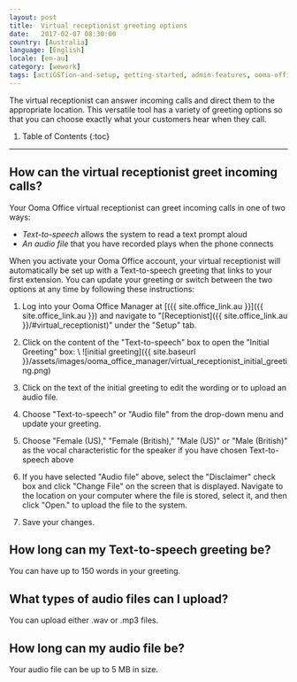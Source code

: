 ```yaml
---
layout: post
title:  Virtual receptionist greeting options
date:   2017-02-07 08:30:00
country: [Australia]
language: [English]
locale: [en-au]
category: [wework]
tags: [actiGSTion-and-setup, getting-started, admin-features, ooma-office-manager, wework]
---
```


The virtual receptionist can answer incoming calls and direct them to the appropriate location. This versatile tool has a variety of greeting options so that you can choose exactly what your customers hear when they call.

1. Table of Contents
{:toc}
* * *

## How can the virtual receptionist greet incoming calls?

Your Ooma Office virtual receptionist can greet incoming calls in one of two ways:

* *Text-to-speech* allows the system to read a text prompt aloud
* *An audio file* that you have recorded plays when the phone connects

When you activate your Ooma Office account, your virtual receptionist will automatically be set up with a Text-to-speech greeting that links to your first extension. You can update your greeting or switch between the two options at any time by following these instructions:

1. Log into your Ooma Office Manager at [({{ site.office_link.au }}]({{ site.office_link.au }}) and navigate to "[Receptionist]({{ site.office_link.au }}/#virtual_receptionist)" under the "Setup" tab.
2. Click on the content of the "Text-to-speech" box to open the "Initial Greeting" box: \\
   ![initial greeting]({{ site.baseurl }}/assets/images/ooma_office_manager/virtual_receptionist_initial_greeting.png)

3. Click on the text of the initial greeting to edit the wording or to upload an audio file.
4. Choose "Text-to-speech" or "Audio file" from the drop-down menu and update your greeting.
5. Choose "Female (US)," "Female (British)," "Male (US)" or "Male (British)" as the vocal characteristic for the speaker if you have chosen Text-to-speech above
6. If you have selected "Audio file" above, select the "Disclaimer" check box and click "Change File" on the screen that is displayed. Navigate to the location on your computer where the file is stored, select it, and then click "Open." to upload the file to the system.
7. Save your changes.

## How long can my Text-to-speech greeting be?

You can have up to 150 words in your greeting.

## What types of audio files can I upload?

You can upload either .wav or .mp3 files.

## How long can my audio file be?

Your audio file can be up to 5 MB in size.